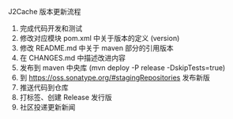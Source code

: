 J2Cache 版本更新流程

1. 完成代码开发和测试
2. 修改对应模块 pom.xml 中关于版本的定义 (version)
3. 修改 README.md 中关于 maven 部分的引用版本
4. 在 CHANGES.md 中描述改进内容
5. 发布到 maven 中央库 (mvn deploy -P release -DskipTests=true) 
6. 到 https://oss.sonatype.org/#stagingRepositories 发布新版
7. 推送代码到仓库
8. 打标签、创建 Release 发行版
9. 社区投递更新新闻